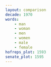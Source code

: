 ```yaml
---
layout: comparison
decade: 1970
words:
    - man
    - woman
    - men
    - women
    - male
    - female
hofreps_plot: 1593
senate_plot: 1595
---
```

